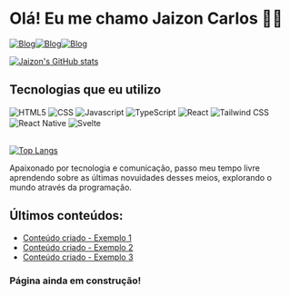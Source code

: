 # Olá! Eu me chamo Jaizon Carlos 👋🏽

[![Blog](https://img.shields.io/website-up-down-green-red/http/monip.org.svg)](http://github.com/devjaizon)[![Blog](https://img.shields.io/website-up-down-green-red/http/monip.org.svg)](http://github.com/devjaizon)[![Blog](https://img.shields.io/website-up-down-green-red/http/monip.org.svg)](http://github.com/devjaizon)

[![Jaizon's GitHub stats](https://github-readme-stats.vercel.app/api?username=devjaizon&show_icons=true&theme=tokyonight)](https://github.com/devjaizon)

<!-- transparent, dark, dracula and tokyonight are also good,  -->

## Tecnologias que eu utilizo

<div>
  <img alt='HTML5' align='center' src='https://img.shields.io/badge/HTML5-E34F26?style=for-the-badge&logo=html5&logoColor=white'/>
  <img alt='CSS' align='center' src='https://img.shields.io/badge/CSS3-1572B6?style=for-the-badge&logo=css3&logoColor=white'/>
  <img alt='Javascript' align='center' src='https://img.shields.io/badge/JavaScript-323330?style=for-the-badge&logo=javascript&logoColor=F7DF1E'/>
  <img alt='TypeScript' align='center' src='https://img.shields.io/badge/TypeScript-007ACC?style=for-the-badge&logo=typescript&logoColor=white'/>
  <img alt='React' align='center' src='https://img.shields.io/badge/React-20232A?style=for-the-badge&logo=react&logoColor=61DAFB'/>
  <img alt='Tailwind CSS' align='center' src='https://img.shields.io/badge/Tailwind_CSS-38B2AC?style=for-the-badge&logo=tailwind-css&logoColor=white'/>
  <img alt='React Native' align='center' src='https://img.shields.io/badge/React_Native-20232A?style=for-the-badge&logo=react&logoColor=61DAFB'/>
  <img alt='Svelte' align='center' src='https://img.shields.io/badge/Svelte-4A4A55?style=for-the-badge&logo=svelte&logoColor=FF3E00'/>
</div><br />

[![Top Langs](https://github-readme-stats.vercel.app/api/top-langs/?username=devjaizon&layout=compact)](https://github.com/devjaizon)

Apaixonado por tecnologia e comunicação, passo meu tempo livre aprendendo sobre as últimas novuidades desses meios, explorando o mundo através da programação.

## Últimos conteúdos:

- [Conteúdo criado - Exemplo 1](http://gitub.com/devjaizon)
- [Conteúdo criado - Exemplo 2](http://gitub.com/devjaizon)
- [Conteúdo criado - Exemplo 3](http://gitub.com/devjaizon)

### Página ainda em construção!

<!--
**devjaizon/devjaizon** is a ✨ _special_ ✨ repository because its `README.md` (this file) appears on your GitHub profile.

Badges:
- https://dev.to/envoy_/150-badges-for-github-pnk
Emojis:
- https://emojipedia.org/
Github Stats:
- https://github.com/anuraghazra/github-readme-stats


Here are some ideas to get you started:

- 🔭 I’m currently working on ...
- 🌱 I’m currently learning ...
- 👯 I’m looking to collaborate on ...
- 🤔 I’m looking for help with ...
- 💬 Ask me about ...
- 📫 How to reach me: ...
- 😄 Pronouns: ...
- ⚡ Fun fact: ...
-->
